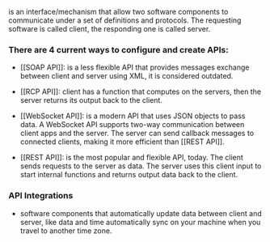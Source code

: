 is an interface/mechanism that allow two software components to communicate under a set of definitions and protocols. The requesting software is called client, the responding one is called server.
### There are 4 current ways to configure and create APIs:
- [[SOAP API]]: is a less flexible API that provides messages exchange between client and server using XML, it is considered outdated.

- [[RCP API]]: client has a function that computes on the servers, then the server returns its output back to the client.

- [[WebSocket API]]: is a modern API that uses JSON objects to pass data. A WebSocket API supports two-way communication between client apps and the server. The server can send callback messages to connected clients, making it more efficient than [[REST API]].

- [[REST API]]: is the most popular and flexible API, today. The client sends requests to the server as data. The server uses this client input to start internal functions and returns output data back to the client.

### API Integrations

- software components that automatically update data between client and server, like data and time automatically sync on your machine when you travel to another time zone.